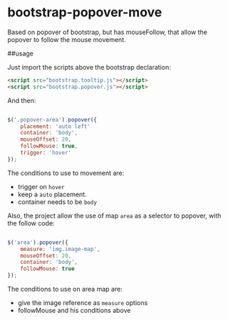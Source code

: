 bootstrap-popover-move
======================

Based on popover of bootstrap, but has mouseFollow, that allow the popover to follow the mouse movement.

##usage

Just import the scripts above the bootstrap declaration:

``` html
<script src="bootstrap.tooltip.js"></script>
<script src="bootstrap.popover.js"></script>
```

And then:

``` javascript

$('.popover-area').popover({
	placement: 'auto left'
    container: 'body',
    mouseOffset: 20,
    followMouse: true,
    trigger: 'hover'
});

```

The conditions to use to movement are: 

* trigger on ```hover``` 
* keep a ```auto``` placement.
* container needs to be ```body```

Also, the project allow the use of map  ```area``` as a selector to popover, with the follow code:

``` javascript

$('area').popover({
    measure: 'img.image-map',
    mouseOffset: 20,
    container: 'body',
    followMouse: true
});

```

The conditions to use on area map are:

* give the image reference as ```measure``` options
* followMouse and his conditions above